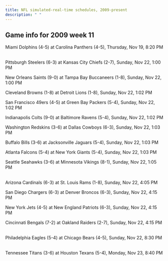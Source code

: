 ```yaml
---
title: NFL simulated-real-time schedules, 2009-present
description: " "
---
```


## Game info for 2009 week 11
Miami Dolphins (4-5) at Carolina Panthers (4-5), Thursday, Nov 19, 8:20 PM

<br/>Pittsburgh Steelers (6-3) at Kansas City Chiefs (2-7), Sunday, Nov 22, 1:00 PM

New Orleans Saints (9-0) at Tampa Bay Buccaneers (1-8), Sunday, Nov 22, 1:00 PM

Cleveland Browns (1-8) at Detroit Lions (1-8), Sunday, Nov 22, 1:02 PM

San Francisco 49ers (4-5) at Green Bay Packers (5-4), Sunday, Nov 22, 1:02 PM

Indianapolis Colts (9-0) at Baltimore Ravens (5-4), Sunday, Nov 22, 1:02 PM

Washington Redskins (3-6) at Dallas Cowboys (6-3), Sunday, Nov 22, 1:03 PM

Buffalo Bills (3-6) at Jacksonville Jaguars (5-4), Sunday, Nov 22, 1:03 PM

Atlanta Falcons (5-4) at New York Giants (5-4), Sunday, Nov 22, 1:03 PM

Seattle Seahawks (3-6) at Minnesota Vikings (8-1), Sunday, Nov 22, 1:05 PM

<br/>Arizona Cardinals (6-3) at St. Louis Rams (1-8), Sunday, Nov 22, 4:05 PM

San Diego Chargers (6-3) at Denver Broncos (6-3), Sunday, Nov 22, 4:15 PM

New York Jets (4-5) at New England Patriots (6-3), Sunday, Nov 22, 4:15 PM

Cincinnati Bengals (7-2) at Oakland Raiders (2-7), Sunday, Nov 22, 4:15 PM

<br/>Philadelphia Eagles (5-4) at Chicago Bears (4-5), Sunday, Nov 22, 8:30 PM

<br/>Tennessee Titans (3-6) at Houston Texans (5-4), Monday, Nov 23, 8:40 PM

